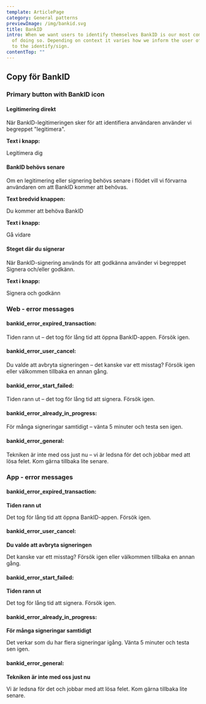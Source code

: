 ```yaml
---
template: ArticlePage
category: General patterns
previewImage: /img/bankid.svg
title: BankID
intro: When we want users to identify themselves BankID is our most common way
  of doing so. Depending on context it varies how we inform the user of the need
  to the identify/sign.
contentTop: ""
---
```

## Copy för BankID

### Primary button with BankID icon

#### Legitimering direkt

När BankID-legitimeringen sker för att identifiera användaren använder vi begreppet "legitimera".

**Text i knapp:**

Legitimera dig

#### BankID behövs senare

Om en legitimering eller signering behövs senare i flödet vill vi förvarna användaren om att BankID kommer att behövas.

**Text bredvid knappen:**

Du kommer att behöva BankID

**Text i knapp:**

Gå vidare

#### Steget där du signerar

När BankID-signering används för att godkänna använder vi begreppet Signera och/eller godkänn.

**Text i knapp:**

Signera och godkänn

### Web - error messages 

#### bankid_error_expired_transaction:

Tiden rann ut – det tog för lång tid att öppna BankID-appen. Försök igen.

#### bankid_error_user_cancel:

Du valde att avbryta signeringen – det kanske var ett misstag? Försök igen eller välkommen tillbaka en annan gång.

#### bankid_error_start_failed:

Tiden rann ut – det tog för lång tid att signera. Försök igen.

#### bankid_error_already_in_progress:

För många signeringar samtidigt – vänta 5 minuter och testa sen igen.

#### bankid_error_general:

Tekniken är inte med oss just nu – vi är ledsna för det och jobbar med att lösa felet. Kom gärna tillbaka lite senare.

### App - error messages

#### bankid_error_expired_transaction:

**Tiden rann ut**

Det tog för lång tid att öppna BankID-appen. Försök igen.

#### bankid_error_user_cancel:

**Du valde att avbryta signeringen**

Det kanske var ett misstag? Försök igen eller välkommen tillbaka en annan gång.

#### bankid_error_start_failed:

**Tiden rann ut**

Det tog för lång tid att signera. Försök igen.

#### bankid_error_already_in_progress:

**För många signeringar samtidigt**

Det verkar som du har flera signeringar igång. Vänta 5 minuter och testa sen igen.

#### bankid_error_general:

**Tekniken är inte med oss just nu**

Vi är ledsna för det och jobbar med att lösa felet. Kom gärna tillbaka lite senare.